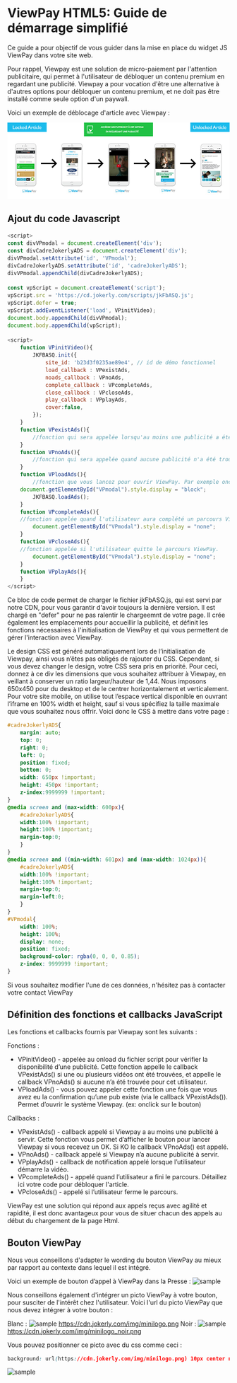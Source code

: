 # ViewPay HTML5: Guide de démarrage simplifié
Ce guide a pour objectif de vous guider dans la mise en place du widget JS ViewPay dans votre site web.

Pour rappel, Viewpay est une solution de micro-paiement par l'attention publicitaire, qui permet à l'utilisateur de débloquer un contenu premium en regardant une publicité. Viewpay a pour vocation d'être une alternative à d'autres options pour débloquer un contenu premium, et ne doit pas être installé comme seule option d'un paywall.

Voici un exemple de déblocage d'article avec Viewpay : 

![sample](https://github.com/TechViewpay/ViewPay-iOS/blob/master/DocImages/parcours_vp_mobile3.png?raw=true)

## Ajout du code Javascript
```javascript
<script>
const divVPmodal = document.createElement('div');
const divCadreJokerlyADS = document.createElement('div');
divVPmodal.setAttribute('id', 'VPmodal');
divCadreJokerlyADS.setAttribute('id', 'cadreJokerlyADS');
divVPmodal.appendChild(divCadreJokerlyADS);

const vpScript = document.createElement('script');
vpScript.src = 'https://cd.jokerly.com/scripts/jkFbASQ.js';
vpScript.defer = true;
vpScript.addEventListener('load', VPinitVideo);
document.body.appendChild(divVPmodal);
document.body.appendChild(vpScript);

<script> 
	function VPinitVideo(){
		JKFBASQ.init({
			site_id: 'b23d3f0235ae89e4', // id de démo fonctionnel
			load_callback : VPexistAds,
			noads_callback : VPnoAds,
			complete_callback : VPcompleteAds,
			close_callback : VPcloseAds,
			play_callback : VPplayAds,
			cover:false,
		});
	}
	function VPexistAds(){
		//fonction qui sera appelée lorsqu'au moins une publicité a été trouvée. Vous pouvez afficher un bouton dans un paywall par exemple.
	}
	function VPnoAds(){
		//fonction qui sera appelée quand aucune publicité n'a été trouvée. Vous pouvez par exemple cacher le bouton, ou déclencher un autre process.
	}
	function VPloadAds(){
		//fonction que vous lancez pour ouvrir ViewPay. Par exemple onclick sur un bouton "Regarder une publicité"
    document.getElementById("VPmodal").style.display = "block";
		JKFBASQ.loadAds();
	}
	function VPcompleteAds(){
    //fonction appelée quand l'utilisateur aura complété un parcours ViewPay. Insérer ici le code nécessaire à l'obtention de l'article / du contenu.
		document.getElementById("VPmodal").style.display = "none";
	}
	function VPcloseAds(){
    //fonction appelée si l'utilisateur quitte le parcours ViewPay.
		document.getElementById("VPmodal").style.display = "none";
	}
	function VPplayAds(){
	}
</script>
```

Ce bloc de code permet de charger le fichier jkFbASQ.js, qui est servi par notre CDN, pour vous garantir d'avoir toujours la dernière version. Il est chargé en "defer" pour ne pas ralentir le chargeemnt de votre page.
Il crée également les emplacements pour accueillir la publicité, et définit les fonctions nécessaires à l'initialisation de ViewPay et qui vous permettent de gérer l'interaction avec ViewPay. 



Le design CSS est généré automatiquement lors de l’initialisation de Viewpay, ainsi vous n’êtes pas obligés de rajouter du CSS. Cependant, si vous devez changer le design, votre CSS sera pris en priorité. Pour ceci, donnez à ce div les dimensions que vous souhaitez attribuer à Viewpay, en veillant à conserver un ratio largeur/hauteur de 1,44.
Nous imposons 650x450 pour du desktop et de le centrer horizontalement et verticalement.
Pour votre site mobile, on utilise tout l’espace vertical disponible en ouvrant l’iframe en 100% width et height, sauf si vous spécifiez la taille maximale que vous souhaitez nous offrir.
Voici donc le CSS à mettre dans votre page :

```css
#cadreJokerlyADS{
	margin: auto;
	top: 0;
	right: 0;
	left: 0;
	position: fixed;
	bottom: 0;
	width: 650px !important;
	height: 450px !important;
	z-index:9999999 !important;
}
@media screen and (max-width: 600px){
	#cadreJokerlyADS{
	width:100% !important;
	height:100% !important;
	margin-top:0;
	}
}
@media screen and ((min-width: 601px) and (max-width: 1024px)){
	#cadreJokerlyADS{
	width:100% !important;
	height:100% !important;
	margin-top:0;
	margin-left:0;
	}
}
#VPmodal{
    width: 100%;
    height: 100%;
    display: none;
    position: fixed;
    background-color: rgba(0, 0, 0, 0.85);
    z-index: 9999999 !important;
}
```

Si vous souhaitez modifier l'une de ces données, n'hésitez pas à contacter votre contact ViewPay

## Définition des fonctions et callbacks JavaScript

Les fonctions et callbacks fournis par Viewpay sont les suivants : 

Fonctions : 
- VPinitVideo() - appelée au onload du fichier script pour vérifier la disponibilité d’une publicité. Cette fonction appelle le callback VPexistAds() si une ou plusieurs vidéos ont été trouvées, et appelle le callback VPnoAds() si aucune n’a été trouvée pour cet utilisateur.
- VPloadAds() - vous pouvez appeler cette fonction une fois que vous avez eu la confirmation qu’une pub existe (via le callback VPexistAds()). Permet d’ouvrir le système Viewpay. (ex: onclick sur le bouton)

Callbacks :
- VPexistAds() - callback appelé si Viewpay a au moins une publicité à servir. Cette fonction vous permet d’afficher le bouton pour lancer Viewpay si vous recevez un OK. Si KO le callback VPnoAds() est appelé.
- VPnoAds() - callback appelé si Viewpay n’a aucune publicité à servir.
- VPplayAds() - callback de notification appelé lorsque l’utilisateur démarre la vidéo.
- VPcompleteAds() - appelé quand l’utilisateur a fini le parcours. Détaillez ici votre code pour débloquer l'article.
- VPcloseAds() - appelé si l’utilisateur ferme le parcours.

ViewPay est une solution qui répond aux appels reçus avec agilité et rapidité, il est donc avantageux pour vous de situer chacun des appels au début du chargement de la page Html.

## Bouton ViewPay

Nous vous conseillons d'adapter le wording du bouton ViewPay au mieux par rapport au contexte dans lequel il est intégré.

Voici un exemple de bouton d’appel à ViewPay dans la Presse :
![sample](https://cdn.jokerly.com/images/logosVP/Bouton_arrondi_bleu_presse_je.png)

Nous conseillons également d'intégrer un picto ViewPay à votre bouton, pour susciter de l'intérêt chez l'utilisateur.
Voici l'url du picto ViewPay que nous devez intégrer à votre bouton : 

Blanc : ![sample](https://cdn.jokerly.com/img/minilogo.png) https://cdn.jokerly.com/img/minilogo.png
Noir : ![sample](https://cdn.jokerly.com/img/minilogo_noir.png) https://cdn.jokerly.com/img/minilogo_noir.png

Vous pouvez positionner ce picto avec du css comme ceci :
```css
background: url(https://cdn.jokerly.com/img/minilogo.png) 10px center no-repeat;
```
![sample](https://cdn.jokerly.com/img/minilogo.png)
